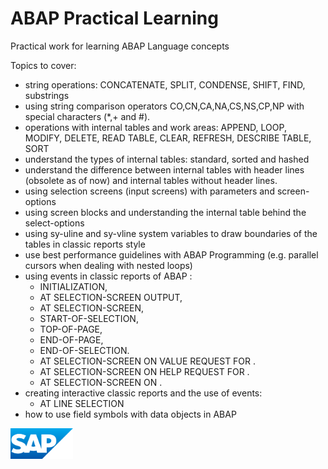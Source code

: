 # ABAP Practical Learning
Practical work for learning ABAP Language concepts

Topics to cover:
* string operations: CONCATENATE, SPLIT, CONDENSE, SHIFT, FIND, substrings
* using string comparison operators CO,CN,CA,NA,CS,NS,CP,NP with special characters (*,+ and #).
* operations with internal tables and work areas: APPEND, LOOP, MODIFY, DELETE, READ TABLE, CLEAR, REFRESH, DESCRIBE TABLE, SORT
* understand the types of internal tables: standard, sorted and hashed
* understand the difference between internal tables with header lines (obsolete as of now) and internal tables without header lines.
* using selection screens (input screens) with parameters and screen-options
* using screen blocks and understanding the internal table behind the select-options
* using sy-uline and sy-vline system variables to draw boundaries of the tables in classic reports style
* use best performance guidelines with ABAP Programming (e.g. parallel cursors when dealing with nested loops)
* using events in classic reports of ABAP :
  * INITIALIZATION,
  * AT SELECTION-SCREEN OUTPUT,
  *  AT SELECTION-SCREEN,
  *   START-OF-SELECTION,
  *   TOP-OF-PAGE,
  *   END-OF-PAGE,
  *   END-OF-SELECTION.
  *   AT SELECTION-SCREEN ON VALUE REQUEST FOR <FIELD>.
  *   AT SELECTION-SCREEN ON HELP REQUEST FOR <FIELD>.
  *   AT SELECTION-SCREEN ON <FIELD>.
 * creating interactive classic reports and the use of events:
    * AT LINE SELECTION
 * how to use field symbols with data objects in ABAP
<img src="sap_logo.png" alt="SAP Logo" width="100">
